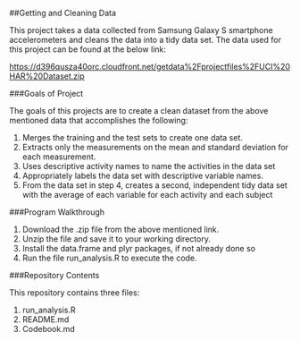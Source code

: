 ##Getting and Cleaning Data

This project takes a data collected from Samsung Galaxy S smartphone accelerometers and cleans the data into a tidy data set.  The data used for this project can be found at the below link:

https://d396qusza40orc.cloudfront.net/getdata%2Fprojectfiles%2FUCI%20HAR%20Dataset.zip

###Goals of Project

The goals of this projects are to create a clean dataset from the above mentioned data that accomplishes the following:

1. Merges the training and the test sets to create one data set.
2. Extracts only the measurements on the mean and standard deviation for each measurement.
3. Uses descriptive activity names to name the activities in the data set
4. Appropriately labels the data set with descriptive variable names.
5. From the data set in step 4, creates a second, independent tidy data set with the average of each variable for each activity and each subject

###Program Walkthrough

1. Download the .zip file from the above mentioned link.
2. Unzip the file and save it to your working directory.
3. Install the data.frame and plyr packages, if not already done so
4. Run the file run_analysis.R to execute the code.

###Repository Contents

This repository contains three files:

1. run_analysis.R
2. README.md
3. Codebook.md